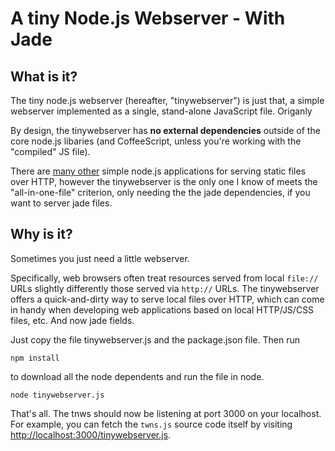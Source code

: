 # A tiny Node.js Webserver - With Jade

## What is it?

The tiny node.js webserver (hereafter, "tinywebserver") is just that, a simple webserver implemented as a single, stand-alone JavaScript file. Origanly 

By design, the tinywebserver has **no external dependencies** outside of the core node.js libaries (and CoffeeScript, unless you're working with the "compiled" JS file).

There are [many other](https://github.com/joyent/node/wiki/modules#wiki-web-frameworks-static) simple node.js applications for serving static files over HTTP, however the tinywebserver is the only one I know of meets the "all-in-one-file" criterion, only needing the the jade dependencies, if you want to server jade files.

## Why is it?

Sometimes you just need a little webserver.

Specifically, web browsers often treat resources served from local `file://` URLs slightly differently those served via `http://` URLs.  The tinywebserver offers a quick-and-dirty way to serve local files over HTTP, which can come in handy when developing web applications based on local HTTP/JS/CSS files, etc. And now jade fields.

Just copy the file tinywebserver.js and the package.json file. Then run

	npm install

to download all the node dependents and run the file in node.

	node tinywebserver.js 


That's all.  The tnws should now be listening at port 3000 on your localhost.  For example, you can fetch the `twns.js` source code itself by visiting <http://localhost:3000/tinywebserver.js>.
